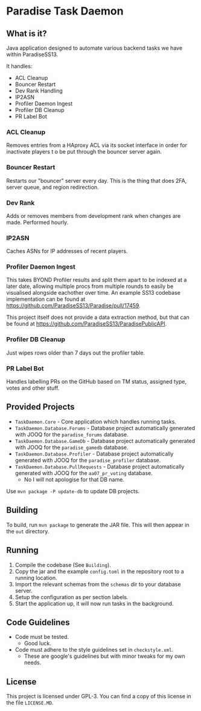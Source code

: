 # Paradise Task Daemon

## What is it?

Java application designed to automate various backend tasks we have within ParadiseSS13.

It handles:

- ACL Cleanup
- Bouncer Restart
- Dev Rank Handling
- IP2ASN
- Profiler Daemon Ingest
- Profiler DB Cleanup
- PR Label Bot

### ACL Cleanup

Removes entries from a HAproxy ACL via its socket interface in order for inactivate players t o be put through the bouncer server again.

### Bouncer Restart

Restarts our "bouncer" server every day. This is the thing that does 2FA, server queue, and region redirection.

### Dev Rank

Adds or removes members from development rank when changes are made. Performed hourly.

### IP2ASN

Caches ASNs for IP addresses of recent players.

### Profiler Daemon Ingest

This takes BYOND Profiler results and split them apart to be indexed at a later date, allowing multiple procs from multiple rounds to easily be visualised alongside eachother over time. An example SS13 codebase implementation can be found at <https://github.com/ParadiseSS13/Paradise/pull/17459>.

This project itself does not provide a data extraction method, but that can be found at <https://github.com/ParadiseSS13/ParadisePublicAPI>.

### Profiler DB Cleanup

Just wipes rows older than 7 days out the profiler table.

### PR Label Bot

Handles labelling PRs on the GitHub based on TM status, assigned type, votes and other stuff.

## Provided Projects

- `TaskDaemon.Core` - Core application which handles running tasks.
- `TaskDaemon.Database.Forums` - Database project automatically generated with JOOQ for the `paradise_forums` database.
- `TaskDaemon.Database.GameDb` - Database project automatically generated with JOOQ for the `paradise_gamedb` database.
- `TaskDaemon.Database.Profiler` - Database project automatically generated with JOOQ for the `paradise_profiler` database.
- `TaskDaemon.Database.PullRequests` - Database project automatically generated with JOOQ for the `aa07_pr_voting` database.
  - No I will not apologise for that DB name.

Use `mvn package -P update-db` to update DB projects.

## Building

To build, run `mvn package` to generate the JAR file. This will then appear in the `out` directory.

## Running

1. Compile the codebase (See `Building`).
2. Copy the jar and the example `config.toml` in the repository root to a running location.
3. Import the relevant schemas from the `schemas` dir to your database server.
4. Setup the configuration as per section labels.
5. Start the application up, it will now run tasks in the background.

## Code Guidelines

- Code must be tested.
  - Good luck.
- Code must adhere to the style guidelines set in `checkstyle.xml`.
  - These are google's guidelines but with minor tweaks for my own needs.

## License

This project is licensed under GPL-3. You can find a copy of this license in the file `LICENSE.MD`.
